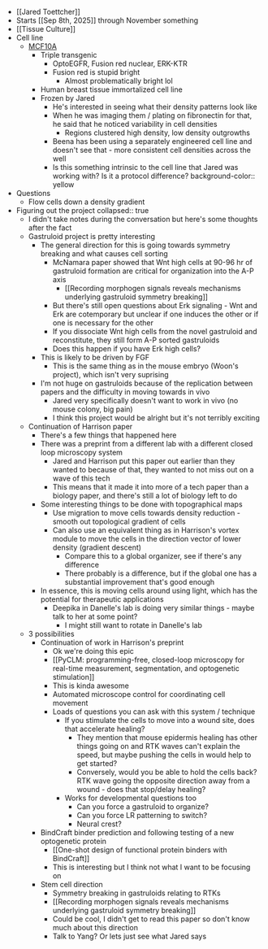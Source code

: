 - [[Jared Toettcher]]
- Starts [[Sep 8th, 2025]] through November something
- [[Tissue Culture]]
- Cell line
	- [MCF10A](logseq://graph/personal_logseq?block-id=68c83ab3-3e3d-4519-ad31-52cbba7c00d0)
		- Triple transgenic
			- OptoEGFR, Fusion red nuclear, ERK-KTR
			- Fusion red is stupid bright
				- Almost problematically bright lol
		- Human breast tissue immortalized cell line
		- Frozen by Jared
			- He's interested in seeing what their density patterns look like
			- When he was imaging them / plating on fibronectin for that, he said that he noticed variability in cell densities
				- Regions clustered high density, low density outgrowths
			- Beena has been using a separately engineered cell line and doesn't see that - more consistent cell densities across the well
			- Is this something intrinsic to the cell line that Jared was working with? Is it a protocol difference?
			  background-color:: yellow
- Questions
	- Flow cells down a density gradient
- Figuring out the project
  collapsed:: true
	- I didn't take notes during the conversation but here's some thoughts after the fact
	- Gastruloid project is pretty interesting
		- The general direction for this is going towards symmetry breaking and what causes cell sorting
			- McNamara paper showed that Wnt high cells at 90-96 hr of gastruloid formation are critical for organization into the A-P axis
				- [[Recording morphogen signals reveals mechanisms underlying gastruloid symmetry breaking]]
			- But there's still open questions about Erk signaling - Wnt and Erk are cotemporary but unclear if one induces the other or if one is necessary for the other
			- If you dissociate Wnt high cells from the novel gastruloid and reconstitute, they still form A-P sorted gastruloids
			- Does this happen if you have Erk high cells?
		- This is likely to be driven by FGF
			- This is the same thing as in the mouse embryo (Woon's project), which isn't very suprising
		- I'm not huge on gastruloids because of the replication between papers and the difficulty in moving towards in vivo
			- Jared very specifically doesn't want to work in vivo (no mouse colony, big pain)
			- I think this project would be alright but it's not terribly exciting
	- Continuation of Harrison paper
		- There's a few things that happened here
		- There was a preprint from a different lab with a different closed loop microscopy system
			- Jared and Harrison put this paper out earlier than they wanted to because of that, they wanted to not miss out on a wave of this tech
			- This means that it made it into more of a tech paper than a biology paper, and there's still a lot of biology left to do
		- Some interesting things to be done with topographical maps
			- Use migration to move cells towards density reduction - smooth out topological gradient of cells
			- Can also use an equivalent thing as in Harrison's vortex module to move the cells in the direction vector of lower density (gradient descent)
				- Compare this to a global organizer, see if there's any difference
				- There probably is a difference, but if the global one has a substantial improvement that's good enough
		- In essence, this is moving cells around using light, which has the potential for therapeutic applications
			- Deepika in Danelle's lab is doing very similar things - maybe talk to her at some point?
				- I might still want to rotate in Danelle's lab
	- 3 possibilities
		- Continuation of work in Harrison's preprint
			- Ok we're doing this epic
			- [[PyCLM: programming-free, closed-loop microscopy for real-time measurement, segmentation, and optogenetic stimulation]]
			- This is kinda awesome
			- Automated microscope control for coordinating cell movement
			- Loads of questions you can ask with this system / technique
				- If you stimulate the cells to move into a wound site, does that accelerate healing?
					- They mention that mouse epidermis healing has other things going on and RTK waves can't explain the speed, but maybe pushing the cells in would help to get started?
					- Conversely, would you be able to hold the cells back? RTK wave going the opposite direction away from a wound - does that stop/delay healing?
				- Works for developmental questions too
					- Can you force a gastruloid to organize?
					- Can you force LR patterning to switch?
					- Neural crest?
		- BindCraft binder prediction and following testing of a new optogenetic protein
			- [[One-shot design of functional protein binders with BindCraft]]
			- This is interesting but I think not what I want to be focusing on
		- Stem cell direction
			- Symmetry breaking in gastruloids relating to RTKs
			- [[Recording morphogen signals reveals mechanisms underlying gastruloid symmetry breaking]]
			- Could be cool, I didn't get to read this paper so don't know much about this direction
			- Talk to Yang? Or lets just see what Jared says